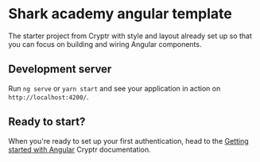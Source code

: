 # Shark academy angular template

The starter project from Cryptr with style and layout already set up so that you can focus on building and wiring Angular components.

## Development server

Run `ng serve` or `yarn start` and see your application in action on `http://localhost:4200/`.

## Ready to start?

When you're ready to set up your first authentication, head to the [Getting started with Angular](https://docs.cryptr.co/docs/getting-started/single-page-applications/angular/authentication) Cryptr documentation.
